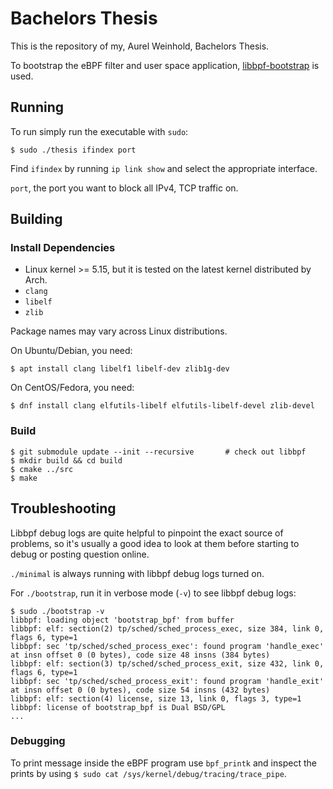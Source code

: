 Bachelors Thesis
===

This is the repository of my, Aurel Weinhold, Bachelors Thesis.

To bootstrap the eBPF filter and user space application,
[libbpf-bootstrap](https://github.com/libbpf/libbpf-bootstrap.git) is used.


## Running

To run simply run the executable with `sudo`:
```shell
$ sudo ./thesis ifindex port
```
Find `ifindex` by running `ip link show` and select the appropriate interface.

`port`, the port you want to block all IPv4, TCP traffic on.


## Building

### Install Dependencies

- Linux kernel >= 5.15, but it is tested on the latest kernel distributed by
  Arch.
- `clang`
- `libelf`
- `zlib`

Package names may vary across Linux distributions.

On Ubuntu/Debian, you need:
```shell
$ apt install clang libelf1 libelf-dev zlib1g-dev
```

On CentOS/Fedora, you need:
```shell
$ dnf install clang elfutils-libelf elfutils-libelf-devel zlib-devel
```


### Build

```shell
$ git submodule update --init --recursive       # check out libbpf
$ mkdir build && cd build
$ cmake ../src
$ make
```


## Troubleshooting

Libbpf debug logs are quite helpful to pinpoint the exact source of problems, so
it's usually a good idea to look at them before starting to debug or posting
question online.

`./minimal` is always running with libbpf debug logs turned on.

For `./bootstrap`, run it in verbose mode (`-v`) to see libbpf debug logs:

```shell
$ sudo ./bootstrap -v
libbpf: loading object 'bootstrap_bpf' from buffer
libbpf: elf: section(2) tp/sched/sched_process_exec, size 384, link 0, flags 6, type=1
libbpf: sec 'tp/sched/sched_process_exec': found program 'handle_exec' at insn offset 0 (0 bytes), code size 48 insns (384 bytes)
libbpf: elf: section(3) tp/sched/sched_process_exit, size 432, link 0, flags 6, type=1
libbpf: sec 'tp/sched/sched_process_exit': found program 'handle_exit' at insn offset 0 (0 bytes), code size 54 insns (432 bytes)
libbpf: elf: section(4) license, size 13, link 0, flags 3, type=1
libbpf: license of bootstrap_bpf is Dual BSD/GPL
...
```

### Debugging

To print message inside the eBPF program use `bpf_printk` and inspect the prints
by using `$ sudo cat /sys/kernel/debug/tracing/trace_pipe`.
